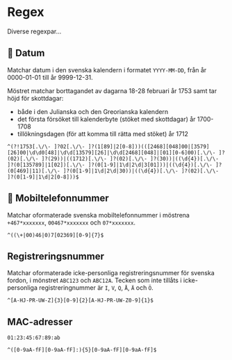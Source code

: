 # Regex
Diverse regexpar...

## 📅 Datum
Matchar datum i den svenska kalendern i formatet `YYYY-MM-DD`, från år 0000-01-01 till år 9999-12-31.

Möstret matchar borttagandet av dagarna 18-28 februari år 1753 samt tar höjd för skottdagar:
* både i den Julianska och den Greorianska kalendern
* det första försöket till kalenderbyte (stöket med skottdagar) år 1700-1708
* tillökningsdagen (för att komma till rätta med stöket) år 1712

```regex
^(?!1753[.\/\- ]?02[.\/\- ]?(1[89]|2[0-8]))(([2468][048]00|[3579][26]00|\d\d0[48]|\d\d[13579][26]|\d\d[2468][048]|[01][0-6]00)[.\/\- ]?(02)[.\/\- ]?(29))|((1712)[.\/\- ]?(02)[.\/\- ]?(30))|((\d{4})[.\/\- ]?(0[135789]|1[02])[.\/\- ]?(0[1-9]|1\d|2\d|3[01]))|((\d{4})[.\/\- ]?(0[469]|11)[.\/\- ]?(0[1-9]|1\d|2\d|30))|((\d{4})[.\/\- ]?(02)[.\/\- ]?(0[1-9]|1\d|2[0-8]))$
```

## 📱 Mobiltelefonnummer
Matchar oformaterade svenska mobiltelefonnummer i möstrena `+467*xxxxxxx`, `00467*xxxxxxx` och `07*xxxxxxx`.

```regex
^((\+|00)46|0)7[02369][0-9]{7}$
```

## Registreringsnummer
Matchar oformaterade icke-personliga registreringsnummer för svenska fordon, i mönstret `ABC123` och `ABC12A`.
Tecken som inte tillåts i icke-personliga registreringnummer är `I`, `V`, `Q`, `Å`, `Ä` och `Ö`.
```regex
^[A-HJ-PR-UW-Z]{3}[0-9]{2}[A-HJ-PR-UW-Z0-9]{1}$
```

## MAC-adresser
`01:23:45:67:89:ab`
```regex
^([0-9aA-fF][0-9aA-fF]:){5}[0-9aA-fF][0-9aA-fF]$
```
